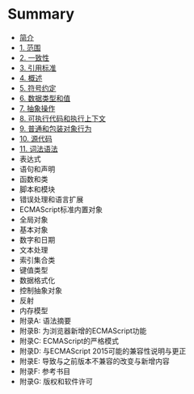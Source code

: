 # Summary

* [简介](README.md)
* [1. 范围](chapter1.md)
* [2. 一致性](.md)
* [3. 引用标准](.md)
* [4. 概述](.md)
* [5. 符号约定](.md)
* [6. 数据类型和值](.md)
* [7. 抽象操作](.md)
* [8. 可执行代码和执行上下文](.md)
* [9. 普通和包装对象行为](.md)
* [10. 源代码](.md)
* [11. 词法语法](.md)
* 表达式
* 语句和声明
* 函数和类
* 脚本和模块
* 错误处理和语言扩展
* ECMAScript标准内置对象
* 全局对象
* 基本对象
* 数字和日期
* 文本处理
* 索引集合类
* 键值类型
* 数据格式化
* 控制抽象对象
* 反射
* 内存模型
* 附录A: 语法摘要
* 附录B: 为浏览器新增的ECMAScript功能
* 附录C: ECMAScript的严格模式
* 附录D: 与ECMAScript 2015可能的兼容性说明与更正
* 附录E: 导致与之前版本不兼容的改变与新增内容
* 附录F: 参考书目
* 附录G: 版权和软件许可

